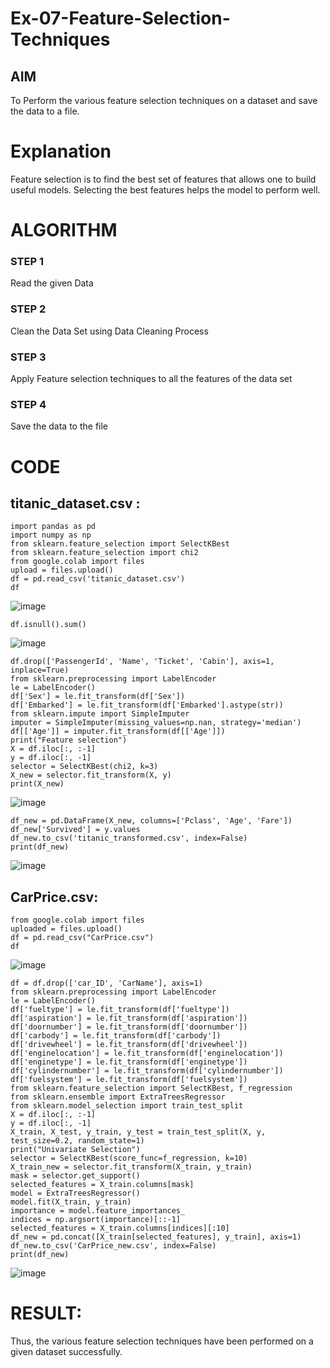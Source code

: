 


# Ex-07-Feature-Selection-Techniques
## AIM
To Perform the various feature selection techniques on a dataset and save the data to a file. 

# Explanation
Feature selection is to find the best set of features that allows one to build useful models.
Selecting the best features helps the model to perform well. 

# ALGORITHM
### STEP 1
Read the given Data
### STEP 2
Clean the Data Set using Data Cleaning Process
### STEP 3
Apply Feature selection techniques to all the features of the data set
### STEP 4
Save the data to the file

# CODE
## titanic_dataset.csv :
```
import pandas as pd
import numpy as np
from sklearn.feature_selection import SelectKBest
from sklearn.feature_selection import chi2
from google.colab import files
upload = files.upload()
df = pd.read_csv('titanic_dataset.csv')
df
```
![image](https://github.com/Vaish-1011/ODD2023-Datascience-Ex-07/assets/135130074/01969cd4-b742-433c-8706-bf0ec799b83b)
```
df.isnull().sum()
```
![image](https://github.com/Vaish-1011/ODD2023-Datascience-Ex-07/assets/135130074/7f363e8c-bb33-4b26-b606-22ae262fab68)
```
df.drop(['PassengerId', 'Name', 'Ticket', 'Cabin'], axis=1, inplace=True)
from sklearn.preprocessing import LabelEncoder
le = LabelEncoder()
df['Sex'] = le.fit_transform(df['Sex'])
df['Embarked'] = le.fit_transform(df['Embarked'].astype(str))
from sklearn.impute import SimpleImputer
imputer = SimpleImputer(missing_values=np.nan, strategy='median')
df[['Age']] = imputer.fit_transform(df[['Age']])
print("Feature selection")
X = df.iloc[:, :-1]
y = df.iloc[:, -1]
selector = SelectKBest(chi2, k=3)
X_new = selector.fit_transform(X, y)
print(X_new)
```
![image](https://github.com/Vaish-1011/ODD2023-Datascience-Ex-07/assets/135130074/d193b9b5-a309-4b18-a365-41bf6c81460b)
```
df_new = pd.DataFrame(X_new, columns=['Pclass', 'Age', 'Fare'])
df_new['Survived'] = y.values
df_new.to_csv('titanic_transformed.csv', index=False)
print(df_new)
```
![image](https://github.com/Vaish-1011/ODD2023-Datascience-Ex-07/assets/135130074/9dc9581e-8ad5-4e62-8515-a74da6adea88)

## CarPrice.csv:
```
from google.colab import files
uploaded = files.upload()
df = pd.read_csv("CarPrice.csv")
df
```
![image](https://github.com/Vaish-1011/ODD2023-Datascience-Ex-07/assets/135130074/b2580cae-f9a2-4e1a-aad0-8ede5ce88a54)
```
df = df.drop(['car_ID', 'CarName'], axis=1)
from sklearn.preprocessing import LabelEncoder
le = LabelEncoder()
df['fueltype'] = le.fit_transform(df['fueltype'])
df['aspiration'] = le.fit_transform(df['aspiration'])
df['doornumber'] = le.fit_transform(df['doornumber'])
df['carbody'] = le.fit_transform(df['carbody'])
df['drivewheel'] = le.fit_transform(df['drivewheel'])
df['enginelocation'] = le.fit_transform(df['enginelocation'])
df['enginetype'] = le.fit_transform(df['enginetype'])
df['cylindernumber'] = le.fit_transform(df['cylindernumber'])
df['fuelsystem'] = le.fit_transform(df['fuelsystem'])
from sklearn.feature_selection import SelectKBest, f_regression
from sklearn.ensemble import ExtraTreesRegressor
from sklearn.model_selection import train_test_split
X = df.iloc[:, :-1]
y = df.iloc[:, -1]
X_train, X_test, y_train, y_test = train_test_split(X, y, test_size=0.2, random_state=1)
print("Univariate Selection")
selector = SelectKBest(score_func=f_regression, k=10)
X_train_new = selector.fit_transform(X_train, y_train)
mask = selector.get_support()
selected_features = X_train.columns[mask]
model = ExtraTreesRegressor()
model.fit(X_train, y_train)
importance = model.feature_importances_
indices = np.argsort(importance)[::-1]
selected_features = X_train.columns[indices][:10]
df_new = pd.concat([X_train[selected_features], y_train], axis=1)
df_new.to_csv('CarPrice_new.csv', index=False)
print(df_new)
```
![image](https://github.com/Vaish-1011/ODD2023-Datascience-Ex-07/assets/135130074/fbc2de53-1a58-4e50-8668-652f944e9a49)

# RESULT:
Thus, the various feature selection techniques have been performed on a given dataset successfully.
